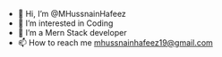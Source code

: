 - 👋 Hi, I’m @MHussnainHafeez
- 👀 I’m interested in Coding
- 🌱 I’m a Mern Stack developer
- 📫 How to reach me mhussnainhafeez19@gmail.com

<!---
MHussnainHafeez/MHussnainHafeez is a ✨ special ✨ repository because its `README.md` (this file) appears on your GitHub profile.
You can click the Preview link to take a look at your changes.
--->

